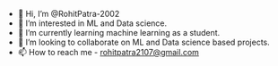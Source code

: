 - 👋 Hi, I’m @RohitPatra-2002
- 👀 I’m interested in ML and Data science.
- 🌱 I’m currently learning machine learning as a student.
- 💞️ I’m looking to collaborate on ML and Data science based projects.
- 📫 How to reach me - rohitpatra2107@gmail.com
